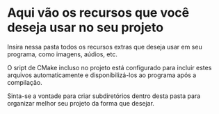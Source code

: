 # Aqui vão os recursos que você deseja usar no seu projeto

Insira nessa pasta todos os recursos extras que deseja usar em seu programa, como imagens, aúdios, etc. 

O sript de CMake incluso no projeto está configurado para incluir estes arquivos automaticamente e disponibilizá-los ao programa após a compilação.

Sinta-se a vontade para criar subdiretórios dentro desta pasta para organizar melhor seu projeto da forma que desejar.